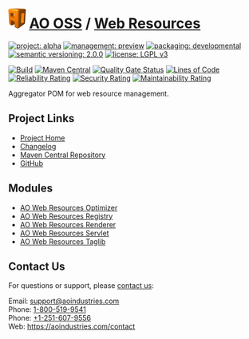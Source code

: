 # [<img src="ao-logo.png" alt="AO Logo" width="35" height="40">](https://github.com/ao-apps) [AO OSS](https://github.com/ao-apps/ao-oss) / [Web Resources](https://github.com/ao-apps/ao-web-resources)

[![project: alpha](https://oss.aoapps.com/ao-badges/project-alpha.svg)](https://aoindustries.com/life-cycle#project-alpha)
[![management: preview](https://oss.aoapps.com/ao-badges/management-preview.svg)](https://aoindustries.com/life-cycle#management-preview)
[![packaging: developmental](https://oss.aoapps.com/ao-badges/packaging-developmental.svg)](https://aoindustries.com/life-cycle#packaging-developmental)  
[![semantic versioning: 2.0.0](https://oss.aoapps.com/ao-badges/semver-2.0.0.svg)](http://semver.org/spec/v2.0.0.html)
[![license: LGPL v3](https://oss.aoapps.com/ao-badges/license-lgpl-3.0.svg)](https://www.gnu.org/licenses/lgpl-3.0)

[![Build](https://github.com/ao-apps/ao-web-resources/workflows/Build/badge.svg?branch=master)](https://github.com/ao-apps/ao-web-resources/actions?query=workflow%3ABuild)
[![Maven Central](https://maven-badges.herokuapp.com/maven-central/com.aoapps/ao-web-resources/badge.svg)](https://maven-badges.herokuapp.com/maven-central/com.aoapps/ao-web-resources)
[![Quality Gate Status](https://sonarcloud.io/api/project_badges/measure?branch=master&project=com.aoapps%3Aao-web-resources&metric=alert_status)](https://sonarcloud.io/dashboard?branch=master&id=com.aoapps%3Aao-web-resources)
[![Lines of Code](https://sonarcloud.io/api/project_badges/measure?branch=master&project=com.aoapps%3Aao-web-resources&metric=ncloc)](https://sonarcloud.io/component_measures?branch=master&id=com.aoapps%3Aao-web-resources&metric=ncloc)  
[![Reliability Rating](https://sonarcloud.io/api/project_badges/measure?branch=master&project=com.aoapps%3Aao-web-resources&metric=reliability_rating)](https://sonarcloud.io/component_measures?branch=master&id=com.aoapps%3Aao-web-resources&metric=Reliability)
[![Security Rating](https://sonarcloud.io/api/project_badges/measure?branch=master&project=com.aoapps%3Aao-web-resources&metric=security_rating)](https://sonarcloud.io/component_measures?branch=master&id=com.aoapps%3Aao-web-resources&metric=Security)
[![Maintainability Rating](https://sonarcloud.io/api/project_badges/measure?branch=master&project=com.aoapps%3Aao-web-resources&metric=sqale_rating)](https://sonarcloud.io/component_measures?branch=master&id=com.aoapps%3Aao-web-resources&metric=Maintainability)

Aggregator POM for web resource management.

## Project Links
* [Project Home](https://oss.aoapps.com/web-resources/)
* [Changelog](https://oss.aoapps.com/web-resources/changelog)
* [Maven Central Repository](https://central.sonatype.com/artifact/com.aoapps/ao-web-resources)
* [GitHub](https://github.com/ao-apps/ao-web-resources)

## Modules
* [AO Web Resources Optimizer](https://github.com/ao-apps/ao-web-resources-optimizer)
* [AO Web Resources Registry](https://github.com/ao-apps/ao-web-resources-registry)
* [AO Web Resources Renderer](https://github.com/ao-apps/ao-web-resources-renderer)
* [AO Web Resources Servlet](https://github.com/ao-apps/ao-web-resources-servlet)
* [AO Web Resources Taglib](https://github.com/ao-apps/ao-web-resources-taglib)

## Contact Us
For questions or support, please [contact us](https://aoindustries.com/contact):

Email: [support@aoindustries.com](mailto:support@aoindustries.com)  
Phone: [1-800-519-9541](tel:1-800-519-9541)  
Phone: [+1-251-607-9556](tel:+1-251-607-9556)  
Web: https://aoindustries.com/contact
